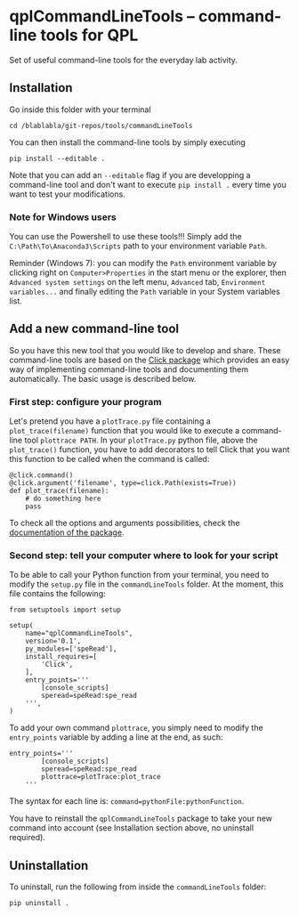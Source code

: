 # qplCommandLineTools – command-line tools for QPL

Set of useful command-line tools for the everyday lab activity.

## Installation
Go inside this folder with your terminal
```
cd /blablabla/git-repos/tools/commandLineTools
```

You can then install the command-line tools by simply executing
```
pip install --editable .
```
Note that you can add an `--editable` flag if you are developping a command-line tool and don't want to execute `pip install .` every time you want to test your modifications.

### Note for Windows users
You can use the Powershell to use these tools!!! Simply add the `C:\Path\To\Anaconda3\Scripts` path to your environment variable `Path`.

Reminder (Windows 7): you can modify the `Path` environment variable by clicking right on `Computer>Properties` in the start menu or the explorer, then `Advanced system settings` on the left menu, `Advanced` tab, `Environment variables...` and finally editing the `Path` variable in your System variables list.

## Add a new command-line tool

So you have this new tool that you would like to develop and share. These command-line tools are based on the [Click package](http://click.pocoo.org) which provides an easy way of implementing command-line tools and documenting them automatically. The basic usage is described below.

### First step: configure your program

Let's pretend you have a `plotTrace.py` file containing a `plot_trace(filename)` function that you would like to execute a command-line tool `plottrace PATH`. In your `plotTrace.py` python file, above the `plot_trace()` function, you have to add decorators to tell Click that you want this function to be called when the command is called:
```
@click.command()
@click.argument('filename', type=click.Path(exists=True))
def plot_trace(filename):
    # do something here
    pass
```

To check all the options and arguments possibilities, check the [documentation of the package](http://click.pocoo.org).

### Second step: tell your computer where to look for your script

To be able to call your Python function from your terminal, you need to modify the `setup.py` file in the `commandLineTools` folder. At the moment, this file contains the following:
```
from setuptools import setup

setup(
    name="qplCommandLineTools",
    version='0.1',
    py_modules=['speRead'],
    install_requires=[
        'Click',
    ],
    entry_points='''
        [console_scripts]
        speread=speRead:spe_read
    ''',
)
```

To add your own command `plottrace`, you simply need to modify the `entry_points` variable by adding a line at the end, as such:
```
entry_points='''
        [console_scripts]
        speread=speRead:spe_read
        plottrace=plotTrace:plot_trace
    '''
```

The syntax for each line is: `command=pythonFile:pythonFunction`.

You have to reinstall the `qplCommandLineTools` package to take your new command into account (see Installation section above, no uninstall required).

## Uninstallation

To uninstall, run the following from inside the `commandLineTools` folder:
```
pip uninstall .
```


